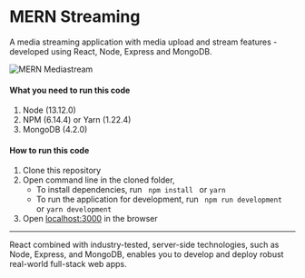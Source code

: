 # MERN Streaming

A media streaming application with media upload and stream features - developed using React, Node, Express and MongoDB.

![MERN Mediastream](https://s3.amazonaws.com/mernbook/git+/mediastream.png "MERN Mediastream")

#### What you need to run this code
1. Node (13.12.0)
2. NPM (6.14.4) or Yarn (1.22.4)
3. MongoDB (4.2.0)

####  How to run this code
1. Clone this repository
2. Open command line in the cloned folder,
   - To install dependencies, run ```  npm install  ``` or ``` yarn ```
   - To run the application for development, run ```  npm run development  ``` or ``` yarn development ```
4. Open [localhost:3000](http://localhost:3000/) in the browser
----
<!-- ### More applications built using this stack

* [MERN Skeleton](https://github.com/shamahoque/mern-social/tree/second-edition)
* [MERN Social](https://github.com/shamahoque/mern-social/tree/second-edition)
* [MERN Classroom](https://github.com/shamahoque/mern-classroom)
* [MERN Marketplace](https://github.com/shamahoque/mern-marketplace/tree/second-edition)
* [MERN Expense Tracker](https://github.com/shamahoque/mern-expense-tracker)
* [MERN VR Game](https://github.com/shamahoque/mern-vrgame/tree/second-edition)

Learn more at [mernbook.com](http://www.mernbook.com/)

----
## Get the book
#### [Full-Stack React Projects - Second Edition](https://www.packtpub.com/web-development/full-stack-react-projects-second-edition)
*Learn MERN stack development by building modern web apps using MongoDB, Express, React, and Node.js*

<a href="https://www.packtpub.com/web-development/full-stack-react-projects-second-edition"><img src="https://mernbook.s3.amazonaws.com/git+/Book_2Ed.jpg" align="center" width="400" alt="Full-Stack React Projects"></a> -->

React combined with industry-tested, server-side technologies, such as Node, Express, and MongoDB, enables you to develop and deploy robust real-world full-stack web apps. 
<!--This updated second edition focuses on the latest versions and conventions of the technologies in this stack, along with their new features such as Hooks in React and async/await in JavaScript. The book also explores advanced topics such as implementing real-time bidding, a web-based classroom app, and data visualization in an expense tracking app.

Full-Stack React Projects will take you through the process of preparing the development environment for MERN stack-based web development, creating a basic skeleton app, and extending it to build six different web apps. You'll build apps for social media, classrooms, media streaming, online marketplaces with real-time bidding, and web-based games with virtual reality features. Throughout the book, you'll learn how MERN stack web development works, extend its capabilities for complex features, and gain actionable insights into creating MERN-based apps, along with exploring industry best practices to meet the ever-increasing demands of the real world.

Things you'll learn in this book:

- Extend a MERN-based application to build a variety of applications
- Add real-time communication capabilities with Socket.IO
- Implement data visualization features for React applications using Victory
- Develop media streaming applications using MongoDB GridFS
- Improve SEO for your MERN apps by implementing server-side rendering with data
- Implement user authentication and authorization using JSON web tokens
- Set up and use React 360 to develop user interfaces with VR capabilities
- Make your MERN stack applications reliable and scalable with industry best practices

If you feel this book is for you, get your [copy](https://www.amazon.com/dp/1839215410) today!

---
-->
